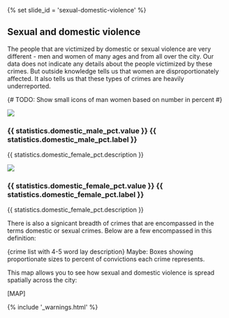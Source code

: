 {% set slide_id = 'sexual-domestic-violence' %}

## Sexual and domestic violence

The people that are victimized by domestic or sexual violence are very different - men and women of many ages and from all over the city. Our data does not indicate any details about the people victimized by these crimes. But outside knowledge tells us that women are disproportionately affected. It also tells us that these types of crimes are heavily underreported. 

{# TODO: Show small icons of man women based on number in percent #}

<div class="row big-stat-row">
  <div class="big-stat col-md-4 col-md-offset-2">
    <img src="img/{{ statistics.domestic_male_pct.icon }}">
    <h3>{{ statistics.domestic_male_pct.value }} {{ statistics.domestic_male_pct.label }}</h3>
    <p>{{ statistics.domestic_female_pct.description }}</p>
  </div>

  <div class="big-stat col-md-4">
    <img src="img/{{ statistics.domestic_female_pct.icon }}">
    <h3>{{ statistics.domestic_female_pct.value }} {{ statistics.domestic_female_pct.label }}</h3>
    <p>{{ statistics.domestic_female_pct.description }}</p>
  </div>
</div>

There is also a signicant breadth of crimes that are encompassed in the terms domestic or sexual crimes. Below are a few encompassed in this definition: 

{crime list with 4-5 word lay description} 
Maybe: Boxes showing proportionate sizes to percent of convictions each crime represents. 

This map allows you to see how sexual and domestic violence is spread spatially across the city: 

[MAP] 

{% include '_warnings.html' %}
